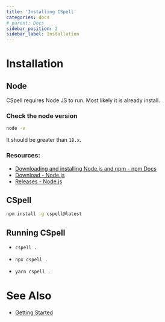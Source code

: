 ```yaml
---
title: 'Installing CSpell'
categories: docs
# parent: Docs
sidebar_position: 2
sidebar_label: Installation
---
```


# Installation

## Node

CSpell requires Node JS to run. Most likely it is already install.

### **Check the node version**

```sh
node -v
```

It should be greater than `18.x`.

### Resources:

- [Downloading and installing Node.js and npm - npm Docs](https://docs.npmjs.com/downloading-and-installing-node-js-and-npm)
- [Download - Node.js](https://nodejs.org/en/download/)
- [Releases - Node.js](https://nodejs.org/en/about/releases/)

## CSpell

```sh npm2yarn
npm install -g cspell@latest
```

## Running CSpell

- ```sh
  cspell .
  ```
- ```sh
  npx cspell .
  ```
- ```sh
  yarn cspell .
  ```

# See Also

- [Getting Started](./getting-started)
